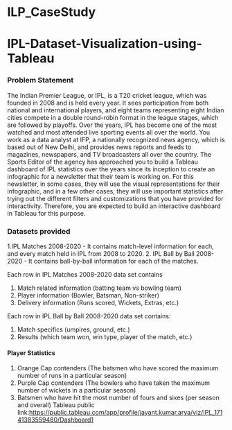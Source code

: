 # ILP_CaseStudy
# IPL-Dataset-Visualization-using-Tableau
### Problem Statement
The Indian Premier League, or IPL, is a T20 cricket league, which was founded in 2008 and is held every year. It sees participation from both national and international players, and eight teams representing eight Indian cities compete in a double round-robin format in the league stages, which are followed by playoffs. Over the years, IPL has become one of the most watched and most attended live sporting events all over the world.
You work as a data analyst at IFP, a nationally recognized news agency, which is based out of New Delhi, and provides news reports and feeds to magazines, newspapers, and TV broadcasters all over the country. The Sports Editor of the agency has approached you to build a Tableau dashboard of IPL statistics over the years since its inception to create an infographic for a newsletter that their team is working on. For this newsletter, in some cases, they will use the visual representations for their infographic, and in a few other cases, they will use important statistics after trying out the different filters and customizations that you have provided for interactivity. Therefore, you are expected to build an interactive dashboard in Tableau for this purpose.
### Datasets provided
1.IPL Matches 2008-2020 - It contains match-level information for each, and every match held in IPL from 2008 to 2020.
2. IPL Ball by Ball 2008-2020 - It contains ball-by-ball information for each of the matches.

Each row in IPL Matches 2008-2020  data set contains
1. Match related information (batting team vs bowling team) 
2. Player information (Bowler, Batsman, Non-striker) 
3. Delivery information (Runs scored, Wickets, Extras, etc.) 

 Each row in IPL Ball by Ball 2008-2020 data set contains: 
1. Match specifics (umpires, ground, etc.) 
2. Results (which team won, win type, player of the match, etc.)

#### Player Statistics
1. Orange Cap contenders (The batsmen who have scored the maximum number of runs in a particular season)
2. Purple Cap contenders (The bowlers who have taken the maximum number of wickets in a particular season)
3. Batsmen who have hit the most number of fours and sixes (per season and overall)
   Tableau public link:https://public.tableau.com/app/profile/jayant.kumar.arya/viz/IPL_17141383559480/Dashboard1

